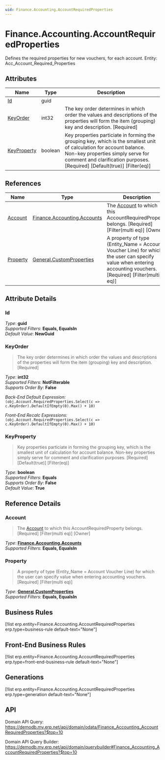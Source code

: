 ```yaml
---
uid: Finance.Accounting.AccountRequiredProperties
---
```

# Finance.Accounting.AccountRequiredProperties

Defines the required properties for new vouchers, for each account. Entity: Acc_Account_Required_Properties

## Attributes

| Name | Type | Description |
| ---- | ---- | --- |
| [Id](Finance.Accounting.AccountRequiredProperties.md#id) | guid |  
| [KeyOrder](Finance.Accounting.AccountRequiredProperties.md#keyorder) | int32 | The key order determines in which order the values and descriptions of the properties will form the item (grouping) key and description. [Required] 
| [KeyProperty](Finance.Accounting.AccountRequiredProperties.md#keyproperty) | boolean | Key properties particiate in forming the grouping key, which is the smallest unit of calculation for account balance. Non-key properties simply serve for comment and clarification purposes. [Required] [Default(true)] [Filter(eq)] 

## References

| Name | Type | Description |
| ---- | ---- | --- |
| [Account](Finance.Accounting.AccountRequiredProperties.md#account) | [Finance.Accounting.Accounts](Finance.Accounting.Accounts.md) | The [Account](Finance.Accounting.AccountRequiredProperties.md#account) to which this AccountRequiredProperty belongs. [Required] [Filter(multi eq)] [Owner] |
| [Property](Finance.Accounting.AccountRequiredProperties.md#property) | [General.CustomProperties](General.CustomProperties.md) | A property of type (Entity_Name = Account Voucher Line) for which the user can specify value when entering accounting vouchers. [Required] [Filter(multi eq)] |


## Attribute Details

### Id

_Type_: **guid**  
_Supported Filters_: **Equals, EqualsIn**  
_Default Value_: **NewGuid**  

### KeyOrder

> The key order determines in which order the values and descriptions of the properties will form the item (grouping) key and description. [Required]

_Type_: **int32**  
_Supported Filters_: **NotFilterable**  
_Supports Order By_: **False**  

_Back-End Default Expression:_  
`(obj.Account.RequiredProperties.Select(c => c.KeyOrder).DefaultIfEmpty(0).Max() + 10)`

_Front-End Recalc Expressions:_  
`(obj.Account.RequiredProperties.Select(c => c.KeyOrder).DefaultIfEmpty(0).Max() + 10)`
### KeyProperty

> Key properties particiate in forming the grouping key, which is the smallest unit of calculation for account balance. Non-key properties simply serve for comment and clarification purposes. [Required] [Default(true)] [Filter(eq)]

_Type_: **boolean**  
_Supported Filters_: **Equals**  
_Supports Order By_: **False**  
_Default Value_: **True**  


## Reference Details

### Account

> The [Account](Finance.Accounting.AccountRequiredProperties.md#account) to which this AccountRequiredProperty belongs. [Required] [Filter(multi eq)] [Owner]

_Type_: **[Finance.Accounting.Accounts](Finance.Accounting.Accounts.md)**  
_Supported Filters_: **Equals, EqualsIn**  

### Property

> A property of type (Entity_Name = Account Voucher Line) for which the user can specify value when entering accounting vouchers. [Required] [Filter(multi eq)]

_Type_: **[General.CustomProperties](General.CustomProperties.md)**  
_Supported Filters_: **Equals, EqualsIn**  



## Business Rules

[!list erp.entity=Finance.Accounting.AccountRequiredProperties erp.type=business-rule default-text="None"]

## Front-End Business Rules

[!list erp.entity=Finance.Accounting.AccountRequiredProperties erp.type=front-end-business-rule default-text="None"]

## Generations

[!list erp.entity=Finance.Accounting.AccountRequiredProperties erp.type=generation default-text="None"]

## API

Domain API Query:
<https://demodb.my.erp.net/api/domain/odata/Finance_Accounting_AccountRequiredProperties?$top=10>

Domain API Query Builder:
<https://demodb.my.erp.net/api/domain/querybuilder#Finance_Accounting_AccountRequiredProperties?$top=10>

